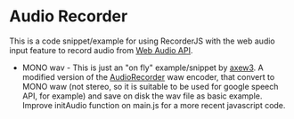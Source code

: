 # Audio Recorder

This is a code snippet/example for using RecorderJS with the web audio input feature to record audio from
[Web Audio API](https://dvcs.w3.org/hg/audio/raw-file/tip/webaudio/specification.html).  
- MONO wav -
This is just an "on fly" example/snippet by [axew3](https://www.axew3.com/w3/). A modified version of the [AudioRecorder](https://github.com/cwilso/AudioRecorder) waw encoder, that convert to MONO waw (not stereo, so it is suitable to be used for google speech API, for example) and save on disk the wav file as basic example.
Improve initAudio function on main.js for a more recent javascript code.
